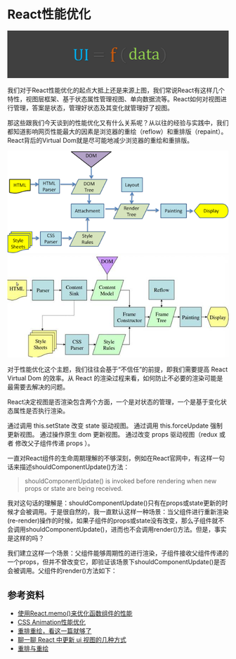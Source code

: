 # React性能优化

![](../assets/20191007211702.png)

我们对于React性能优化的起点大抵上还是来源上图，我们常说React有这样几个特性，视图层框架、基于状态属性管理视图、单向数据流等。React如何对视图进行管理，答案是状态，管理好状态及其变化就管理好了视图。

那这些跟我们今天谈到的性能优化又有什么关系呢？从以往的经验与实践中，我们都知道影响网页性能最大的因素是浏览器的重绘（reflow）和重排版（repaint）。React背后的Virtual Dom就是尽可能地减少浏览器的重绘和重排版。

![](../assets/chrome-rendering-process-eg.png)
![](../assets/firefox-rendering-process-eg.jpeg)

对于性能优化这个主题，我们往往会基于“不信任”的前提，即我们需要提高 React Virtual Dom 的效率。从 React 的渲染过程来看，如何防止不必要的渲染可能是最需要去解决的问题。

React决定视图是否渲染包含两个方面，一个是对状态的管理，一个是基于变化状态属性是否执行渲染。

通过调用 this.setState 改变 state 驱动视图。
通过调用 this.forceUpdate 强制更新视图。
通过操作原生 dom 更新视图。
通过改变 props 驱动视图（redux 或者 修改父子组件传递 props ）。

一直对React组件的生命周期理解的不够深刻，例如在React官网中，有这样一句话来描述shouldComponentUpdate()方法：
> shouldComponentUpdate() is invoked before rendering when new props or state are being received.

我对这句话的理解是：shouldComponentUpdate()只有在props或state更新的时候才会被调用。于是很自然的，我一直默认这样一种场景：当父组件进行重新渲染(re-render)操作的时候，如果子组件的props或state没有改变，那么子组件就不会调用shouldComponentUpdate()，进而也不会调用render()方法。但是，事实是这样的吗？

​ 我们建立这样一个场景：父组件能够周期性的进行渲染，子组件接收父组件传递的一个props，但并不曾改变它，即验证该场景下shouldComponentUpdate()是否会被调用。父组件的render()方法如下：



## 参考资料

* [使用React.memo()来优化函数组件的性能][1]
* [CSS Animation性能优化][2]
* [重排重绘，看这一篇就够了][3]
* [聊一聊 React 中更新 ui 视图的几种方式][5]
* [重排与重绘][4]

[1]: https://juejin.im/post/5c8edf626fb9a0710d65c7fc
[2]: https://github.com/amfe/article/issues/47
[3]: https://juejin.im/entry/582f16fca22b9d006b7afd89
[5]: https://juejin.im/post/5bb9c932f265da0aca332226
[4]: https://imweb.io/topic/5c2206a7611a25cc7bf1d848
